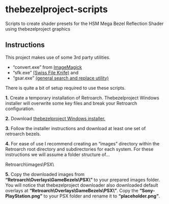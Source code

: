 # thebezelproject-scripts
Scripts to create shader presets for the HSM Mega Bezel Reflection Shader using thebezelproject graphics

## Instructions

This project makes use of some 3rd party utilities.
* “convert.exe” from [ImageMagick](https://imagemagick.org/index.php)
* “sfk.exe” [(Swiss File Knife)](https://sourceforge.net/projects/swissfileknife/)
and
* “gsar.exe” [(general search and replace utility)](http://gnuwin32.sourceforge.net/packages/gsar.htm)

There is quite a bit of setup required to use these scripts.

**1.** Create a temporary installation of Retroarch. Thebezelproject Windows installer will overwrite some key files and break your Retroarch configuration.

**2.** Download [thebezelproject Windows installer.]( https://github.com/thebezelproject/BezelProject-Windows)

**3.** Follow the installer instructions and download at least one set of retroarch bezels.

**4.** For ease of use I recommend creating an “images” directory within the Retroarch root directory and subdirectories for each system. For these instructions we will assume a folder structure of…

Retroarch\images\PSX\

**5.** Copy the downloaded images from **“Retroarch\Overlays\GameBezels\PSX\”** to your prepared images folder. You will notice that thebezelproject downloader also downloaded default overlays at **“Retroarch\Overlays\GameBezels\PSX\”**. Copy the **“Sony-PlayStation.png”** to your PSX folder and rename it to **“placeholder.png”**.

